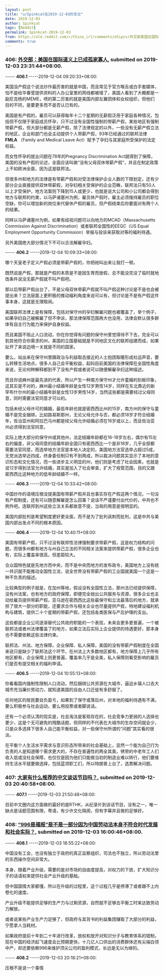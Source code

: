 ```yaml
---
layout: post
title: "u/Spinkcat在2019-12-03的言论"
date: 2019-12-03
author: Spinkcat
tags: [Reddit]
permalink: Spinkcat-2019-12-03
from: https://old.reddit.com/r/China_irl/comments/e5ipzv/外交部美国在国际道义上已成孤家寡人/
comments: true
---
```


### 406: [外交部：美国在国际道义上已成孤家寡人](https://old.reddit.com/r/China_irl/comments/e5ipzv/外交部美国在国际道义上已成孤家寡人/), submitted on 2019-12-03 23:31:44+08:00.

----- __406.1__ -----2019-12-04 09:20:33+08:00:

美国没产假这个说法炒作最厉害的就是中国，而且常见于官方喉舌或白手套媒体，怕不是给华春莹提供资料的人办公室里的网线都被墙了，美国人看到了大概都是一副尼克杨的MEME，喷的第二厉害的就是美国内部左翼团体和女权组织，但他们目的不同，是要更多而不是否认已有的。

美国是有产假的，雇员可以获得每年十二个星期的无薪假泛用于家庭各种情况，包括但不仅限于家庭成员怀孕，只不过没有全国性强制的带薪产假，某些地区有强制带薪产假，但大部分都是无薪产假，除了法律规定的以外，一些没有无薪产假立法的地区，企业和部门也会主动提供个人带薪产假，93年已经通过的联邦法律 **FMLA** （Family and Medical Leave Act）赋予了孕妇与其家庭所受保护的法定权益。

而女性怀孕的就业问题在78年的Pregnancy Discrimination Act就得到了保障，美国的没有产假的论述，全面应该叫做“没有父母双休带薪产假”，并且在制定政策上不如欧洲全面，因为这是联邦法。

但很多州和地方的法律是有带薪产假和对受法律保护企业人数的下限划定，还有少部分企业直接提供双休带薪假，对孕妇相关受保护的企业范畴，联邦法只有50人以上才受保护，地方法案则下降到15人或更少，也就是说大公司和小公司都会得到地方与联邦的约束，以马萨诸塞州为例，雇员休产假时，雇主必须维持雇员的职位空缺，你可以增加新的岗位来代替休产假的雇员，但产假结束后你要面对有两个人的结果。

同样以马萨诸塞州为例，如果有歧视问题可以向地方的MCAD（Massachusetts Commission Against Discrimination）或者联邦全国性的EEQC（US Equal Employment Opportunity Commission）举报与投诉来获取对等的福利待遇。

另外美国绝大部分情况下不可以合法解雇孕妇。

----- __406.2__ -----2019-12-04 10:09:33+08:00:

哪个天皇老子定义产假必须是带薪产假的，你把祂叫出来让我打一顿。

既然说是产假，那就是产假的本质是不是因生育而放假，总不能没完没了临时就地改条件说没无薪产假就不叫产假吧。

那以后带薪产假出台了，不是父母双休带薪产假就不叫产假这种讨论是不是也会被提出来？立法层面上更积极的推动福利角度来说可以有，但讨论是不是有产假这件事本身，这就是无理取闹。

美国联邦法律上是有保障，包括对保守州的孕妇解雇问题也被覆盖了，举个例子，如果孕妇自己被解雇了但不申诉，那法律保障范围再大也没用，法律会默认很多群体有自主行为能力来保护自身权益。

而且美国不阻止人口流动，你在你觉得有问题的保守州里觉得待不下去，完全可以到其他符合你需求的州，美国的立国基础就是不同地区文化的联邦组建而成，如果扯开了来说边境一关就是不同的国家。

要么，站出来在保守州里跟政治与利益取态接近的人士抱团取暖形成社运声音，要么转移生活地点，很多人自己会平衡权益，起码目前美国的法律保障在全国性角度来说，无论何种解释都到不了没有产假或者说可以随便解雇孕妇这种描述。

而且你说麻州是最先进的代表，所以产生一种南方保守州才允许童婚的刻板印象，这其实是不对的，麻州最小结婚年龄是女性12岁男性14岁，同样在东北靠近的新罕布什尔州的最小结婚年龄是女性13岁男性14岁，当然这些都是需要经过父母同意，同时需要法官同意才可以的。

包括未经父母许可的婚姻，最低年龄也就是密西西比州的15岁，南方州的保守与童婚不是完全捆绑，比如路易斯那州，无论父母允许与否，都必须18岁才符合结婚年，佐治亚州和阿拉巴马州都是经父母允许结婚必须在16岁或以上，而且佐治亚州必须得到法官同意，

实际上绝大部分的保守州或其他州，法定结婚年龄都在16-18岁左右，偶尔有15左右的偏差，非父母同意的结婚年龄全国只有密西西比一个是非18岁，几乎全部都需要法官同意，而选举地方法官是本地人决定的，美国地方法官选举占超过5成，无党派选举近四成，终身委任制只有不到两成，所以裁决问题其实显示了本地的意识形态和文化情况，而一些进步主义明显的州，他们则是考虑了社会因素，也就是说12岁得到法官允许结婚，其实是加入了社会审查，扩大了规管范围，目的又跟密西西比这种地方的低年龄结婚不一样。

----- __406.3__ -----2019-12-04 10:33:42+08:00:

中国炒作的语境压根没提美国有带薪产假并且也事实存在产假这两个情况，一句没有产假制度，还有可以随意解雇是怎么回事？说话不严谨要付出代价的，中共也不例外吧。连联邦到州这些立法关系都故意不提，当局的用意是很明显的。

美国内部批判是希望制度更好更全面，而不是为了批判讽刺而批判，这是中共与美国内部出发点不同的根本原因。

----- __406.4__ -----2019-12-04 10:40:11+08:00:


美国有带薪产假，只不过没有联邦性法律强制要求带薪产假，这是权力结构的问题，而很多州都有地方与州自己立法的不同相关法案来提供带薪产假，很多企业也有，实际上覆盖率很高，但差距较大。

合众国特色就是先地方而中央，而不是中央而地方的发布政令，美国地方上没有统一共识就不能推动全国性立法，说全世界没有带薪产假的工业国就美国一个这是一种不负责的描述。

比较典型的例子就是，在加州等地，假设没有全国性立法，那州法已经提供保障，没有州法案，也有地方的政府保障，即便完全抛出公共服务与资源，很多企业也主动给雇员提供带薪产假，亚马逊在密西西比这些最保守和立法最落后的地方，就承担了很大一部分的职能，还要求合作与相关企业也尽量提供产假，特地建设福利机构与建筑，提供二十个星期的带薪产假，还包括各类医保与产后护理的支出。

这些都是企业公司逐渐替代公共政府职能的一个表现，未来会更多更普遍，一个被联邦法或者州法律覆盖了的地方，如果立法后实际上企业提供的待遇更好，那本身也不需要依赖这些法律约束。

联邦法、州法、地方保障，企业保障、私人保障，美国的没有带薪产假制度在全国来说只是缺少了联邦法这个环节，在州法上大多数地区都有，地方保障上几乎所有地区都有，企业保障上则更普遍，覆盖率几乎是全美，私人保障则看受影响的雇员们是否有提交相关的福利申请。

----- __406.5__ -----2019-12-04 10:55:13+08:00:

你看看国内强制性限制人口流动，然后捆绑公共资源在大城市，逼迫乡镇人口去大城市充当廉价劳动力，就知道美国的自由人口迁徙有多舒服了。

任何地区的居民要自负盈亏，如果到了保守或落后州，对本地的福利待遇有不满，要么积极参与社会运动，要么用投票或者脚说话。

还有一个必须认清的现实是，社会淘汰是客观存在的，社会竞争力更弱的人选择也更少，这是个无可避免的残酷话题，但同样的不代表在大城市的生存空间就会少，只是众多选择下很多人自己能平衡权益，对一些保守州所谓的“问题”其实看的很淡。

在平衡个人生活水平需求与意识形态所带来的社会基础上，显然一个能为自己行为负责的人是知道哪个需求更大的，不存在普遍性的两全其美，锈带的中老年工人们收入低或没社会保障，也仅仅是因为他们只能做当初的制造业难以转行，他们要维持生活水平就要做选择，包括蓝领职工们，所以特朗普上台了，选票解决问题。

### 407: [大家有什么推荐的中文谈话节目吗？](https://old.reddit.com/r/China_irl/comments/e5gkc7/大家有什么推荐的中文谈话节目吗/), submitted on 2019-12-03 20:40:58+08:00.

----- __407.1__ -----2019-12-03 21:50:48+08:00:

目前中文圈内这方面做的最好的是RTHK，从纪录片到谈话节目，没有之一，唯一缺点是话题范围有限，粤语，有少许文化隔阂，但有字幕并且做的足够好。

### 408: [“996是福报”是不是一部分因为中国劳动法本身不符合时代发展和社会实际？](https://old.reddit.com/r/China_irl/comments/e5dvkb/996是福报是不是一部分因为中国劳动法本身不符合时代发展和社会实际/), submitted on 2019-12-03 16:00:46+08:00.

----- __408.1__ -----2019-12-03 18:55:22+08:00:

中国没有工会，也没有独立于政府的真正监察组织，司法也不独立，所以劳动法里的东西操作空间非常大。

本身，随着产业升级，需要的是对市场的自由度提高，对权力的下放，扩大知识分子的话语权来提供社会产业升级的基础。

但中国国情大家都懂，所以在升级的过程里，这个过程几乎是停滞了或者跟不上内卷化的速度。

产业升级不能提供足够的生产力与过剩资源，自然就不足够去平衡工时来达致劳动力解放。

或者说某些产业生产力足够了，但政府与其背书的利益集团赚取了大部分的利益，宁愿拿人当耗材。

如果政府提前十年到二十年进行改革，放权和放开对知识分子与教育体系的钳制，现在中国的经济起飞速度会比预期更快，十几亿人口供出的消费群体还有尖端白领中产，却还要依赖996来维护顶尖公司的盈利模式，长远是无以为继的。

----- __408.2__ -----2019-12-03 20:18:21+08:00:

压根不是说一个事情

